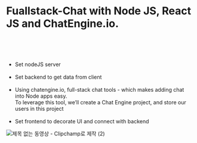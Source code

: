 # Fuallstack-Chat with Node JS, React JS and ChatEngine.io.
<br><br><br>
- Set nodeJS server
  <br><br>
- Set backend to get data from client
  <br><br>
- Using chatengine.io, full-stack chat tools - which makes adding chat into Node apps easy.
  <br>
To leverage this tool, we’ll create a Chat Engine project, and store our users in this project
  <br><br>
- Set frontend to decorate UI and connect with backend

![제목 없는 동영상 - Clipchamp로 제작 (2)](https://github.com/domino0628/Fullstack-Chatbot/assets/59598751/104ae274-d559-4f9a-bb5b-1d45f51bea4d)
